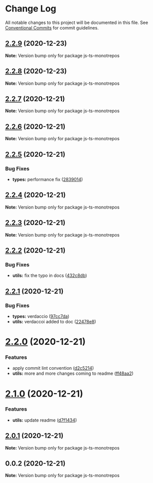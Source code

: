 # Change Log

All notable changes to this project will be documented in this file.
See [Conventional Commits](https://conventionalcommits.org) for commit guidelines.

## [2.2.9](https://github.com/mike-north/js-ts-monorepos/compare/v2.2.8...v2.2.9) (2020-12-23)

**Note:** Version bump only for package js-ts-monotrepos





## [2.2.8](https://github.com/mike-north/js-ts-monorepos/compare/v2.2.7...v2.2.8) (2020-12-23)

**Note:** Version bump only for package js-ts-monotrepos





## [2.2.7](https://github.com/mike-north/js-ts-monorepos/compare/v2.2.6...v2.2.7) (2020-12-21)

**Note:** Version bump only for package js-ts-monotrepos





## [2.2.6](https://github.com/mike-north/js-ts-monorepos/compare/v2.2.5...v2.2.6) (2020-12-21)

**Note:** Version bump only for package js-ts-monotrepos





## [2.2.5](https://github.com/mike-north/js-ts-monorepos/compare/v2.2.4...v2.2.5) (2020-12-21)


### Bug Fixes

* **types:** performance fix ([2839014](https://github.com/mike-north/js-ts-monorepos/commit/2839014fbec0a62e8e1b700c9157440916f59f78))





## [2.2.4](https://github.com/mike-north/js-ts-monorepos/compare/v2.2.3...v2.2.4) (2020-12-21)

**Note:** Version bump only for package js-ts-monotrepos





## [2.2.3](https://github.com/mike-north/js-ts-monorepos/compare/v2.2.2...v2.2.3) (2020-12-21)

**Note:** Version bump only for package js-ts-monotrepos





## [2.2.2](https://github.com/mike-north/js-ts-monorepos/compare/v2.2.1...v2.2.2) (2020-12-21)


### Bug Fixes

* **utils:** fix the typo in docs ([432c8db](https://github.com/mike-north/js-ts-monorepos/commit/432c8dbf7a7f1cc1974bf22cf61cf0bf8386a784))





## [2.2.1](https://github.com/mike-north/js-ts-monorepos/compare/v2.2.0...v2.2.1) (2020-12-21)


### Bug Fixes

* **types:** verdaccio ([97cc7da](https://github.com/mike-north/js-ts-monorepos/commit/97cc7da158a1ac85184dbf459198769b5aed9edc))
* **utils:** verdaccoi added to doc ([22478e8](https://github.com/mike-north/js-ts-monorepos/commit/22478e8550a0cf9ef00afda4a6b50da7b619a216))





# [2.2.0](https://github.com/mike-north/js-ts-monorepos/compare/v2.1.0...v2.2.0) (2020-12-21)


### Features

* apply commit lint convention ([d2c5214](https://github.com/mike-north/js-ts-monorepos/commit/d2c5214413a09632bc6a79f7c48d6965aebb0c02))
* **utils:** more and more changes coming to readme ([ff48aa2](https://github.com/mike-north/js-ts-monorepos/commit/ff48aa2bb527ccc6c72a0f87cf1049aefde9c1c7))





# [2.1.0](https://github.com/mike-north/js-ts-monorepos/compare/v2.0.1...v2.1.0) (2020-12-21)


### Features

* **utils:** update readme ([d7f1434](https://github.com/mike-north/js-ts-monorepos/commit/d7f1434361a630b6095bf1f35816d24b9e0b84b8))





## [2.0.1](https://github.com/mike-north/js-ts-monorepos/compare/v2.0.0...v2.0.1) (2020-12-21)

**Note:** Version bump only for package js-ts-monotrepos





## 0.0.2 (2020-12-21)

**Note:** Version bump only for package js-ts-monotrepos
